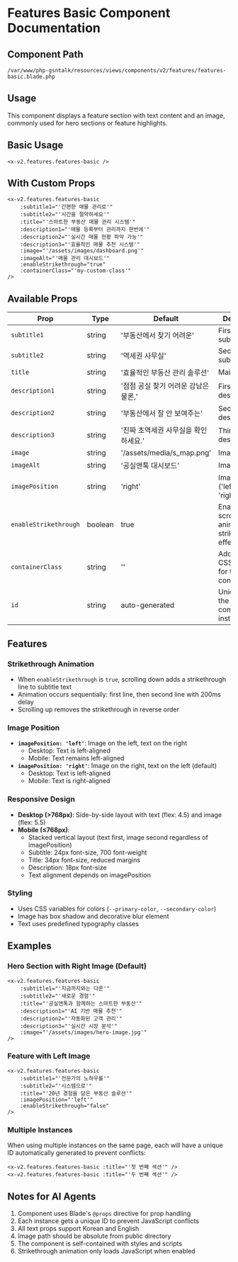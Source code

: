 # Features Basic Component Documentation

## Component Path
`/var/www/php-gsntalk/resources/views/components/v2/features/features-basic.blade.php`

## Usage
This component displays a feature section with text content and an image, commonly used for hero sections or feature highlights.

## Basic Usage
```blade
<x-v2.features.features-basic />
```

## With Custom Props
```blade
<x-v2.features.features-basic 
    :subtitle1="'간편한 매물 관리로'"
    :subtitle2="'시간을 절약하세요'"
    :title="'스마트한 부동산 매물 관리 시스템'"
    :description1="'매물 등록부터 관리까지 한번에'"
    :description2="'실시간 매물 현황 파악 가능'"
    :description3="'효율적인 매물 추천 시스템'"
    :image="'/assets/images/dashboard.png'"
    :imageAlt="'매물 관리 대시보드'"
    :enableStrikethrough="true"
    :containerClass="'my-custom-class'"
/>
```

## Available Props

| Prop | Type | Default | Description |
|------|------|---------|-------------|
| `subtitle1` | string | '부동산에서 찾기 어려운' | First line of subtitle |
| `subtitle2` | string | '역세권 사무실' | Second line of subtitle |
| `title` | string | '효율적인 부동산 관리 솔루션' | Main title text |
| `description1` | string | '점점 공실 찾기 어려운 강남은 물론,' | First line of description |
| `description2` | string | '부동산에서 잘 안 보여주는' | Second line of description |
| `description3` | string | '진짜 초역세권 사무실을 확인하세요.' | Third line of description |
| `image` | string | '/assets/media/s_map.png' | Image path |
| `imageAlt` | string | '공실앤톡 대시보드' | Image alt text |
| `imagePosition` | string | 'right' | Image position ('left' or 'right') |
| `enableStrikethrough` | boolean | true | Enable/disable scroll animation for strikethrough effect |
| `containerClass` | string | '' | Additional CSS classes for the container |
| `id` | string | auto-generated | Unique ID for the component instance |

## Features

### Strikethrough Animation
- When `enableStrikethrough` is `true`, scrolling down adds a strikethrough line to subtitle text
- Animation occurs sequentially: first line, then second line with 200ms delay
- Scrolling up removes the strikethrough in reverse order

### Image Position
- **`imagePosition: 'left'`**: Image on the left, text on the right
  - Desktop: Text is left-aligned
  - Mobile: Text remains left-aligned
- **`imagePosition: 'right'`**: Image on the right, text on the left (default)
  - Desktop: Text is left-aligned
  - Mobile: Text is right-aligned

### Responsive Design
- **Desktop (>768px)**: Side-by-side layout with text (flex: 4.5) and image (flex: 5.5)
- **Mobile (≤768px)**: 
  - Stacked vertical layout (text first, image second regardless of imagePosition)
  - Subtitle: 24px font-size, 700 font-weight
  - Title: 34px font-size, reduced margins
  - Description: 18px font-size
  - Text alignment depends on imagePosition

### Styling
- Uses CSS variables for colors (`--primary-color`, `--secondary-color`)
- Image has box shadow and decorative blur element
- Text uses predefined typography classes

## Examples

### Hero Section with Right Image (Default)
```blade
<x-v2.features.features-basic 
    :subtitle1="'지금까지와는 다른'"
    :subtitle2="'새로운 경험'"
    :title="'공실앤톡과 함께하는 스마트한 부동산'"
    :description1="'AI 기반 매물 추천'"
    :description2="'자동화된 고객 관리'"
    :description3="'실시간 시장 분석'"
    :image="'/assets/images/hero-image.jpg'"
/>
```

### Feature with Left Image
```blade
<x-v2.features.features-basic 
    :subtitle1="'전문가의 노하우를'"
    :subtitle2="'시스템으로'"
    :title="'20년 경험을 담은 부동산 솔루션'"
    :imagePosition="'left'"
    :enableStrikethrough="false"
/>
```

### Multiple Instances
When using multiple instances on the same page, each will have a unique ID automatically generated to prevent conflicts:
```blade
<x-v2.features.features-basic :title="'첫 번째 섹션'" />
<x-v2.features.features-basic :title="'두 번째 섹션'" />
```

## Notes for AI Agents
1. Component uses Blade's `@props` directive for prop handling
2. Each instance gets a unique ID to prevent JavaScript conflicts
3. All text props support Korean and English
4. Image path should be absolute from public directory
5. The component is self-contained with styles and scripts
6. Strikethrough animation only loads JavaScript when enabled